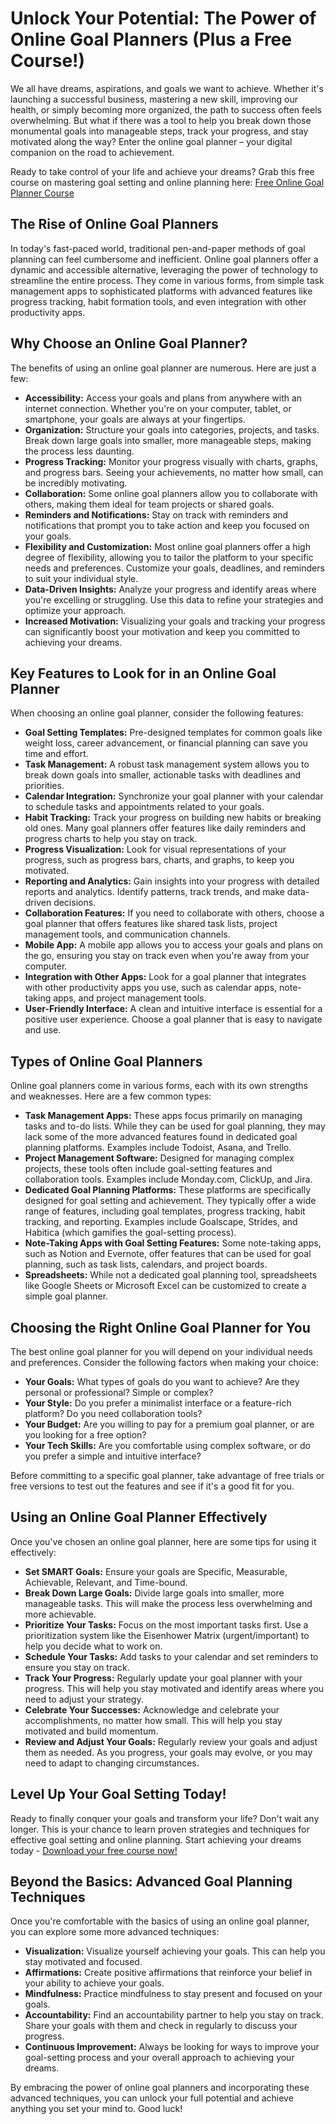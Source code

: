 # Unlock Your Potential: The Power of Online Goal Planners (Plus a Free Course!)

We all have dreams, aspirations, and goals we want to achieve. Whether it's launching a successful business, mastering a new skill, improving our health, or simply becoming more organized, the path to success often feels overwhelming.  But what if there was a tool to help you break down those monumental goals into manageable steps, track your progress, and stay motivated along the way?  Enter the online goal planner – your digital companion on the road to achievement.

Ready to take control of your life and achieve your dreams?  Grab this free course on mastering goal setting and online planning here: [Free Online Goal Planner Course](https://udemywork.com/online-goal-planner)

## The Rise of Online Goal Planners

In today's fast-paced world, traditional pen-and-paper methods of goal planning can feel cumbersome and inefficient. Online goal planners offer a dynamic and accessible alternative, leveraging the power of technology to streamline the entire process.  They come in various forms, from simple task management apps to sophisticated platforms with advanced features like progress tracking, habit formation tools, and even integration with other productivity apps.

## Why Choose an Online Goal Planner?

The benefits of using an online goal planner are numerous.  Here are just a few:

*   **Accessibility:**  Access your goals and plans from anywhere with an internet connection. Whether you're on your computer, tablet, or smartphone, your goals are always at your fingertips.
*   **Organization:**  Structure your goals into categories, projects, and tasks.  Break down large goals into smaller, more manageable steps, making the process less daunting.
*   **Progress Tracking:**  Monitor your progress visually with charts, graphs, and progress bars.  Seeing your achievements, no matter how small, can be incredibly motivating.
*   **Collaboration:**  Some online goal planners allow you to collaborate with others, making them ideal for team projects or shared goals.
*   **Reminders and Notifications:**  Stay on track with reminders and notifications that prompt you to take action and keep you focused on your goals.
*   **Flexibility and Customization:**  Most online goal planners offer a high degree of flexibility, allowing you to tailor the platform to your specific needs and preferences.  Customize your goals, deadlines, and reminders to suit your individual style.
*   **Data-Driven Insights:**  Analyze your progress and identify areas where you're excelling or struggling. Use this data to refine your strategies and optimize your approach.
*   **Increased Motivation:**  Visualizing your goals and tracking your progress can significantly boost your motivation and keep you committed to achieving your dreams.

## Key Features to Look for in an Online Goal Planner

When choosing an online goal planner, consider the following features:

*   **Goal Setting Templates:**  Pre-designed templates for common goals like weight loss, career advancement, or financial planning can save you time and effort.
*   **Task Management:**  A robust task management system allows you to break down goals into smaller, actionable tasks with deadlines and priorities.
*   **Calendar Integration:**  Synchronize your goal planner with your calendar to schedule tasks and appointments related to your goals.
*   **Habit Tracking:**  Track your progress on building new habits or breaking old ones.  Many goal planners offer features like daily reminders and progress charts to help you stay on track.
*   **Progress Visualization:**  Look for visual representations of your progress, such as progress bars, charts, and graphs, to keep you motivated.
*   **Reporting and Analytics:**  Gain insights into your progress with detailed reports and analytics.  Identify patterns, track trends, and make data-driven decisions.
*   **Collaboration Features:**  If you need to collaborate with others, choose a goal planner that offers features like shared task lists, project management tools, and communication channels.
*   **Mobile App:**  A mobile app allows you to access your goals and plans on the go, ensuring you stay on track even when you're away from your computer.
*   **Integration with Other Apps:**  Look for a goal planner that integrates with other productivity apps you use, such as calendar apps, note-taking apps, and project management tools.
*   **User-Friendly Interface:**  A clean and intuitive interface is essential for a positive user experience.  Choose a goal planner that is easy to navigate and use.

##  Types of Online Goal Planners

Online goal planners come in various forms, each with its own strengths and weaknesses. Here are a few common types:

*   **Task Management Apps:** These apps focus primarily on managing tasks and to-do lists. While they can be used for goal planning, they may lack some of the more advanced features found in dedicated goal planning platforms. Examples include Todoist, Asana, and Trello.
*   **Project Management Software:** Designed for managing complex projects, these tools often include goal-setting features and collaboration tools. Examples include Monday.com, ClickUp, and Jira.
*   **Dedicated Goal Planning Platforms:** These platforms are specifically designed for goal setting and achievement. They typically offer a wide range of features, including goal templates, progress tracking, habit tracking, and reporting. Examples include Goalscape, Strides, and Habitica (which gamifies the goal-setting process).
*   **Note-Taking Apps with Goal Setting Features:** Some note-taking apps, such as Notion and Evernote, offer features that can be used for goal planning, such as task lists, calendars, and project boards.
*   **Spreadsheets:** While not a dedicated goal planning tool, spreadsheets like Google Sheets or Microsoft Excel can be customized to create a simple goal planner.

##  Choosing the Right Online Goal Planner for You

The best online goal planner for you will depend on your individual needs and preferences. Consider the following factors when making your choice:

*   **Your Goals:** What types of goals do you want to achieve? Are they personal or professional? Simple or complex?
*   **Your Style:** Do you prefer a minimalist interface or a feature-rich platform? Do you need collaboration tools?
*   **Your Budget:** Are you willing to pay for a premium goal planner, or are you looking for a free option?
*   **Your Tech Skills:** Are you comfortable using complex software, or do you prefer a simple and intuitive interface?

Before committing to a specific goal planner, take advantage of free trials or free versions to test out the features and see if it's a good fit for you.

##  Using an Online Goal Planner Effectively

Once you've chosen an online goal planner, here are some tips for using it effectively:

*   **Set SMART Goals:** Ensure your goals are Specific, Measurable, Achievable, Relevant, and Time-bound.
*   **Break Down Large Goals:** Divide large goals into smaller, more manageable tasks. This will make the process less overwhelming and more achievable.
*   **Prioritize Your Tasks:** Focus on the most important tasks first. Use a prioritization system like the Eisenhower Matrix (urgent/important) to help you decide what to work on.
*   **Schedule Your Tasks:** Add tasks to your calendar and set reminders to ensure you stay on track.
*   **Track Your Progress:** Regularly update your goal planner with your progress. This will help you stay motivated and identify areas where you need to adjust your strategy.
*   **Celebrate Your Successes:** Acknowledge and celebrate your accomplishments, no matter how small. This will help you stay motivated and build momentum.
*   **Review and Adjust Your Goals:** Regularly review your goals and adjust them as needed. As you progress, your goals may evolve, or you may need to adapt to changing circumstances.

## Level Up Your Goal Setting Today!

Ready to finally conquer your goals and transform your life?  Don't wait any longer. This is your chance to learn proven strategies and techniques for effective goal setting and online planning. Start achieving your dreams today - [Download your free course now!](https://udemywork.com/online-goal-planner)

##  Beyond the Basics: Advanced Goal Planning Techniques

Once you're comfortable with the basics of using an online goal planner, you can explore some more advanced techniques:

*   **Visualization:** Visualize yourself achieving your goals.  This can help you stay motivated and focused.
*   **Affirmations:** Create positive affirmations that reinforce your belief in your ability to achieve your goals.
*   **Mindfulness:** Practice mindfulness to stay present and focused on your goals.
*   **Accountability:** Find an accountability partner to help you stay on track. Share your goals with them and check in regularly to discuss your progress.
*   **Continuous Improvement:**  Always be looking for ways to improve your goal-setting process and your overall approach to achieving your dreams.

By embracing the power of online goal planners and incorporating these advanced techniques, you can unlock your full potential and achieve anything you set your mind to. Good luck!
